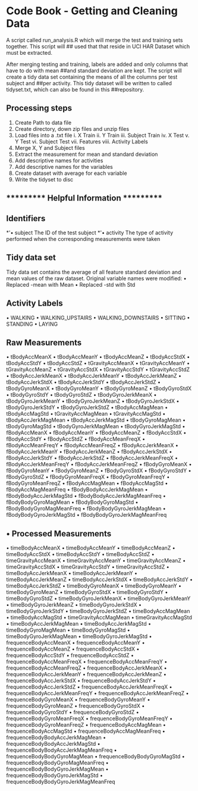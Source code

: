#  Code Book - Getting and Cleaning Data
   A script called run_analysis.R which will merge the test and training sets together. This script will ## used that that reside in 
   UCI  HAR Dataset which must be extracted. 
   
   After merging testing and training, labels are added and only columns that have to do with mean ##and standard deviation are kept.
   The script will create a tidy data set containing the means of all the columns per test subject and ##per activity. This tidy 
   dataset will be written to called tidyset.txt, which can also be found in this ##repository.

## Processing steps
   1.	Create Path to data file
   2.	Create directory, down zip files and unzip files
   3.	Load files into a .txt file
      i.	X Train
      ii.	Y Train
      iii.	Subject Train
      iv.	X Test
      v.	Y Test
      vi.	Subject Test
      vii.	Features
      viii.	Activity Labels
   4.	Merge X, Y and Subject files
   5.	Extract the measurement for mean and standard deviation
   6.	Add descriptive names for activities
   7.	Add descriptive names for the variables
   8.	Create dataset with average for each variable
   9.	Write the tidyset to disc

## *********   Helpful Information *********
## Identifiers
   *'•	subject     The ID of the test subject
   *'•	activity    The type of activity performed when the corresponding measurements were taken

## Tidy data set
   Tidy data set contains the average of all feature standard deviation and mean values of the raw dataset. Original variable names
   were   modified:
   • 	Replaced -mean with Mean
   •	Replaced -std with Std

## Activity Labels
   •	WALKING 
   •	WALKING_UPSTAIRS 
   •	WALKING_DOWNSTAIRS
   •	SITTING 
   •	STANDING
   •	LAYING 

## Raw Measurements
•	tBodyAccMeanX
•	tBodyAccMeanY
•	tBodyAccMeanZ
•	tBodyAccStdX
•	tBodyAccStdY
•	tBodyAccStdZ
•	tGravityAccMeanX
•	tGravityAccMeanY
•	tGravityAccMeanZ
•	tGravityAccStdX
•	tGravityAccStdY
•	tGravityAccStdZ
•	tBodyAccJerkMeanX
•	tBodyAccJerkMeanY
•	tBodyAccJerkMeanZ
•	tBodyAccJerkStdX
•	tBodyAccJerkStdY
•	tBodyAccJerkStdZ
•	tBodyGyroMeanX
•	tBodyGyroMeanY
•	tBodyGyroMeanZ
•	tBodyGyroStdX
•	tBodyGyroStdY
•	tBodyGyroStdZ
•	tBodyGyroJerkMeanX
•	tBodyGyroJerkMeanY
•	tBodyGyroJerkMeanZ
•	tBodyGyroJerkStdX
•	tBodyGyroJerkStdY
•	tBodyGyroJerkStdZ
•	tBodyAccMagMean
•	tBodyAccMagStd
•	tGravityAccMagMean
•	tGravityAccMagStd
•	tBodyAccJerkMagMean
•	tBodyAccJerkMagStd
•	tBodyGyroMagMean
•	tBodyGyroMagStd
•	tBodyGyroJerkMagMean
•	tBodyGyroJerkMagStd
•	fBodyAccMeanX
•	fBodyAccMeanY
•	fBodyAccMeanZ
•	fBodyAccStdX
•	fBodyAccStdY
•	fBodyAccStdZ
•	fBodyAccMeanFreqX
•	fBodyAccMeanFreqY
•	fBodyAccMeanFreqZ
•	fBodyAccJerkMeanX
•	fBodyAccJerkMeanY
•	fBodyAccJerkMeanZ
•	fBodyAccJerkStdX
•	fBodyAccJerkStdY
•	fBodyAccJerkStdZ
•	fBodyAccJerkMeanFreqX
•	fBodyAccJerkMeanFreqY
•	fBodyAccJerkMeanFreqZ
•	fBodyGyroMeanX
•	fBodyGyroMeanY
•	fBodyGyroMeanZ
•	fBodyGyroStdX
•	fBodyGyroStdY
•	fBodyGyroStdZ
•	fBodyGyroMeanFreqX
•	fBodyGyroMeanFreqY
•	fBodyGyroMeanFreqZ
•	fBodyAccMagMean
•	fBodyAccMagStd
•	fBodyAccMagMeanFreq
•	fBodyBodyAccJerkMagMean
•	fBodyBodyAccJerkMagStd
•	fBodyBodyAccJerkMagMeanFreq
•	fBodyBodyGyroMagMean
•	fBodyBodyGyroMagStd
•	fBodyBodyGyroMagMeanFreq
•	fBodyBodyGyroJerkMagMean
•	fBodyBodyGyroJerkMagStd
•	fBodyBodyGyroJerkMagMeanFreq

## •	Processed Measurements
•	timeBodyAccMeanX
•	timeBodyAccMeanY
•	timeBodyAccMeanZ
•	timeBodyAccStdX
•	timeBodyAccStdY
•	timeBodyAccStdZ
•	timeGravityAccMeanX
•	timeGravityAccMeanY
•	timeGravityAccMeanZ
•	timeGravityAccStdX
•	timeGravityAccStdY
•	timeGravityAccStdZ
•	timeBodyAccJerkMeanX
•	timeBodyAccJerkMeanY
•	timeBodyAccJerkMeanZ
•	timeBodyAccJerkStdX
•	timeBodyAccJerkStdY
•	timeBodyAccJerkStdZ
•	timeBodyGyroMeanX
•	timeBodyGyroMeanY
•	timeBodyGyroMeanZ
•	timeBodyGyroStdX
•	timeBodyGyroStdY
•	timeBodyGyroStdZ
•	timeBodyGyroJerkMeanX
•	timeBodyGyroJerkMeanY
•	timeBodyGyroJerkMeanZ
•	timeBodyGyroJerkStdX
•	timeBodyGyroJerkStdY
•	timeBodyGyroJerkStdZ
•	timeBodyAccMagMean
•	timeBodyAccMagStd
•	timeGravityAccMagMean
•	timeGravityAccMagStd
•	timeBodyAccJerkMagMean
•	timeBodyAccJerkMagStd
•	timeBodyGyroMagMean
•	timeBodyGyroMagStd
•	timeBodyGyroJerkMagMean
•	timeBodyGyroJerkMagStd
•	frequenceBodyAccMeanX
•	frequenceBodyAccMeanY
•	frequenceBodyAccMeanZ
•	frequenceBodyAccStdX
•	frequenceBodyAccStdY
•	frequenceBodyAccStdZ
•	frequenceBodyAccMeanFreqX
•	frequenceBodyAccMeanFreqY
•	frequenceBodyAccMeanFreqZ
•	frequenceBodyAccJerkMeanX
•	frequenceBodyAccJerkMeanY
•	frequenceBodyAccJerkMeanZ
•	frequenceBodyAccJerkStdX
•	frequenceBodyAccJerkStdY
•	frequenceBodyAccJerkStdZ
•	frequenceBodyAccJerkMeanFreqX
•	frequenceBodyAccJerkMeanFreqY
•	frequenceBodyAccJerkMeanFreqZ
•	frequenceBodyGyroMeanX
•	frequenceBodyGyroMeanY
•	frequenceBodyGyroMeanZ
•	frequenceBodyGyroStdX
•	frequenceBodyGyroStdY
•	frequenceBodyGyroStdZ
•	frequenceBodyGyroMeanFreqX
•	frequenceBodyGyroMeanFreqY
•	frequenceBodyGyroMeanFreqZ
•	frequenceBodyAccMagMean
•	frequenceBodyAccMagStd
•	frequenceBodyAccMagMeanFreq
•	frequenceBodyBodyAccJerkMagMean
•	frequenceBodyBodyAccJerkMagStd
•	frequenceBodyBodyAccJerkMagMeanFreq
•	frequenceBodyBodyGyroMagMean
•	frequenceBodyBodyGyroMagStd
•	frequenceBodyBodyGyroMagMeanFreq
•	frequenceBodyBodyGyroJerkMagMean
•	frequenceBodyBodyGyroJerkMagStd
•	frequenceBodyBodyGyroJerkMagMeanFreq
  

